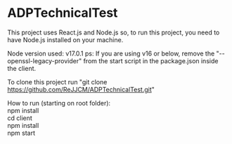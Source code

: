 # ADPTechnicalTest

This project uses React.js and Node.js so, to run this project, you need to have Node.js installed on your machine.

Node version used: v17.0.1
ps: If you are using v16 or below, remove the "--openssl-legacy-provider" from the start script in the package.json inside the client.

To clone this project run "git clone https://github.com/ReJJCM/ADPTechnicalTest.git"

How to run (starting on root folder):  </br>
npm install </br>
cd client  </br>
npm install  </br>
npm start

